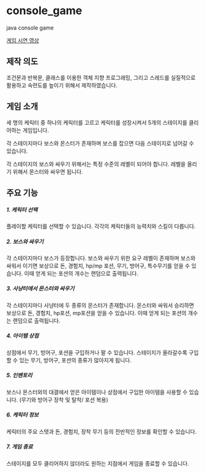 # console_game
java console game

[게임 시연 영상](https://www.youtube.com/watch?v=6To_Xyrd93I)

## 제작 의도

조건문과 반복문, 클래스를 이용한 객체 지향 프로그래밍, 그리고 스레드를 실질적으로 활용하고 숙련도를 높이기 위해서 제작하였습니다. 

## 게임 소개

세 명의 케릭터 중 하나의 케릭터를 고르고 케릭터를 성장시켜서 5개의 스테이지를 클리어하는 게임입니다.


각 스테이지마다 보스와 몬스터가 존재하며 보스를 잡으면 다음 스테이지로 넘어갈 수 있습니다.


각 스테이지의 보스와 싸우기 위해서는 특정 수준의 레벨이 되어야 합니다. 레벨을 올리기 위해서 몬스터와 싸우면 됩니다.
 
## 주요 기능

##### 1. 케릭터 선택
  
  플레이할 케릭터를 선택할 수 있습니다. 각각의 케릭터들의 능력치와 스킬이 다릅니다.
    
##### 2. 보스와 싸우기
  
  각 스테이지마다 보스가 등장합니다. 보스와 싸우기 위한 요구 레벨이 존재하며 보스와 싸워서 이기면 보상으로 돈, 경험치, hp/mp 포션, 무기, 방어구, 특수무기를 얻을 수 있습니다. 이때 얻게 되는 포션의 개수는 랜덤으로 출력됩니다.
    
##### 3. 사냥터에서 몬스터와 싸우기
  
  각 스테이지마다 사냥터에 두 종류의 몬스터가 존재합니다. 몬스터와 싸워서 승리하면 보상으로 돈, 경험치, hp포션, mp포션을 얻을 수 있습니다. 이때 얻게 되는 포션의 개수는 랜덤으로 출력됩니다.
    
##### 4. 아이템 상점
  
  상점에서 무기, 방어구, 포션을 구입하거나 팔 수 있습니다. 스테이지가 올라갈수록 구입할 수 있는 무기, 방어구, 포션의 종류가 많아지게 됩니다.
    
##### 5. 인벤토리
  
  보스나 몬스터와의 대결에서 얻은 아이템이나 상점에서 구입한 아이템을 사용할 수 있습니다. (무기와 방어구 장착 및 탈착/ 포션 복용) 
    
##### 6. 케릭터 정보
  
  케릭터의 주요 스텟과 돈, 경험치, 장착 무기 등의 전반적인 정보를 확인할 수 있습니다.  
    
##### 7. 게임 종료
  
  스테이지를 모두 클리어하지 않더라도 원하는 지점에서 게임을 종료할 수 있습니다. 


 
